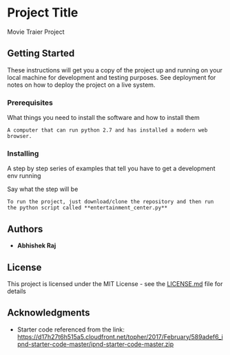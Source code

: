 # Project Title

Movie Traier Project

## Getting Started

These instructions will get you a copy of the project up and running on your local machine for development and testing purposes. See deployment for notes on how to deploy the project on a live system.

### Prerequisites

What things you need to install the software and how to install them

```
A computer that can run python 2.7 and has installed a modern web browser.
```

### Installing

A step by step series of examples that tell you have to get a development env running

Say what the step will be

```
To run the project, just download/clone the repository and then run the python script called **entertainment_center.py**
```

## Authors

* **Abhishek Raj**


## License

This project is licensed under the MIT License - see the [LICENSE.md](LICENSE.md) file for details

## Acknowledgments

* Starter code referenced from the link: https://d17h27t6h515a5.cloudfront.net/topher/2017/February/589adef6_ipnd-starter-code-master/ipnd-starter-code-master.zip
